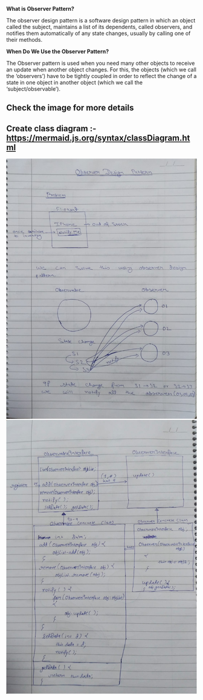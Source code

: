 **What is Observer Pattern?**

The observer design pattern is a software design pattern in which an object called the subject, maintains a list of its dependents, called observers, and notifies them automatically of any state changes, usually by calling one of their methods.

**When Do We Use the Observer Pattern?**

The Observer pattern is used when you need many other objects to receive an update when another object changes. For this, the objects (which we call the ‘observers’) have to be tightly coupled in order to reflect the change of a state in one object in another object (which we call the ‘subject/observable’).

## Check the image for more details

## Create class diagram :- https://mermaid.js.org/syntax/classDiagram.html

<img alt="image not found" src="observer-pattern-1.jpeg">
<img alt="image not found" src="observer-pattern-2.jpeg">